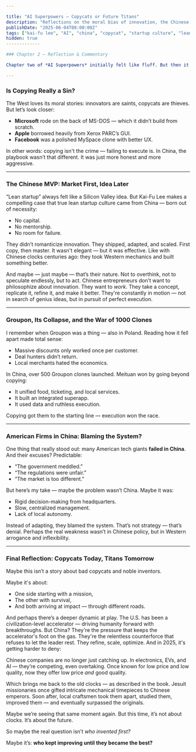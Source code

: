 ```yaml
---

title: "AI Superpowers – Copycats or Future Titans"
description: "Reflections on the moral bias of innovation, the Chinese hustle culture, and why copying isn’t always stealing."
publishDate: "2025-06-04T08:00:00Z"
tags: ["kai-fu lee", "AI", "china", "copycat", "startup culture", "lean startup", "books"]
hidden: true
-------------

### Chapter 2 — Reflection & Commentary

Chapter two of *AI Superpowers* initially felt like fluff. But then it hit me — there’s deep value here if you peel back the narrative. Kai-Fu Lee sets up a stark contrast: idealistic American tech founders vs. pragmatic Chinese “copycats.” Surprisingly? I found myself respecting the copycats more by the end.

---
```


### Is Copying Really a Sin?

The West loves its moral stories: innovators are saints, copycats are thieves. But let’s look closer:

* **Microsoft** rode on the back of MS-DOS — which it didn’t build from scratch.
* **Apple** borrowed heavily from Xerox PARC’s GUI.
* **Facebook** was a polished MySpace clone with better UX.

In other words: copying isn't the crime — failing to execute is. In China, the playbook wasn’t that different. It was just more honest and more aggressive.

---

### The Chinese MVP: Market First, Idea Later

“Lean startup” always felt like a Silicon Valley idea. But Kai-Fu Lee makes a compelling case that true lean startup culture came from China — born out of necessity:

* No capital.
* No mentorship.
* No room for failure.

They didn’t romanticize innovation. They shipped, adapted, and scaled. First copy, then master. It wasn't elegant — but it was effective. Like with Chinese clocks centuries ago: they took Western mechanics and built something better.

And maybe — just maybe — that’s their nature. Not to overthink, not to speculate endlessly, but to act. Chinese entrepreneurs don’t want to philosophize about innovation. They want to *work*. They take a concept, replicate it, refine it, and make it better. They're constantly in motion — not in search of genius ideas, but in pursuit of perfect execution.

---

### Groupon, Its Collapse, and the War of 1000 Clones

I remember when Groupon was a thing — also in Poland. Reading how it fell apart made total sense:

* Massive discounts only worked once per customer.
* Deal hunters didn’t return.
* Local merchants hated the economics.

In China, over 500 Groupon clones launched. Meituan won by going beyond copying:

* It unified food, ticketing, and local services.
* It built an integrated superapp.
* It used data and ruthless execution.

Copying got them to the starting line — execution won the race.

---

### American Firms in China: Blaming the System?

One thing that really stood out: many American tech giants **failed in China**. And their excuses? Predictable:

* “The government meddled.”
* “The regulations were unfair.”
* “The market is too different.”

But here’s my take — maybe the problem wasn’t China. Maybe it was:

* Rigid decision-making from headquarters.
* Slow, centralized management.
* Lack of local autonomy.

Instead of adapting, they blamed the system. That’s not strategy — that’s denial. Perhaps the real weakness wasn’t in Chinese policy, but in Western arrogance and inflexibility.

---

### Final Reflection: Copycats Today, Titans Tomorrow

Maybe this isn’t a story about bad copycats and noble inventors.

Maybe it's about:

* One side starting with a mission,
* The other with survival,
* And both arriving at impact — through different roads.

And perhaps there’s a deeper dynamic at play. The U.S. has been a civilization-level accelerator — driving humanity forward with breakthroughs. But China? They're the pressure that keeps the accelerator's foot on the gas. They're the relentless counterforce that refuses to let the leader rest. They refine, scale, optimize. And in 2025, it's getting harder to deny:

Chinese companies are no longer just catching up. In electronics, EVs, and AI — they’re competing, even overtaking. Once known for low price and low quality, now they offer low price *and* good quality.

Which brings me back to the old clocks — as described in the book. Jesuit missionaries once gifted intricate mechanical timepieces to Chinese emperors. Soon after, local craftsmen took them apart, studied them, improved them — and eventually surpassed the originals.

Maybe we’re seeing that same moment again. But this time, it’s not about clocks. It’s about the future.

So maybe the real question isn’t *who invented first?*

Maybe it’s: **who kept improving until they became the best?**

